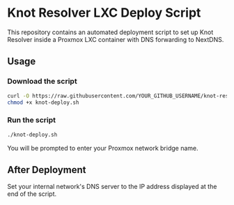 # Knot Resolver LXC Deploy Script

This repository contains an automated deployment script to set up Knot Resolver inside a Proxmox LXC container with DNS forwarding to NextDNS.

## Usage

### Download the script
```bash
curl -O https://raw.githubusercontent.com/YOUR_GITHUB_USERNAME/knot-resolver-lxc-deploy/main/knot-deploy.sh
chmod +x knot-deploy.sh
```

### Run the script
```bash
./knot-deploy.sh
```

You will be prompted to enter your Proxmox network bridge name.

## After Deployment

Set your internal network's DNS server to the IP address displayed at the end of the script.
